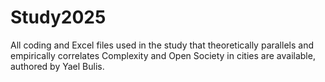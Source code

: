 # Study2025
All coding and Excel files used in the study that theoretically parallels and empirically correlates Complexity and Open Society in cities are available, authored by Yael Bulis.
